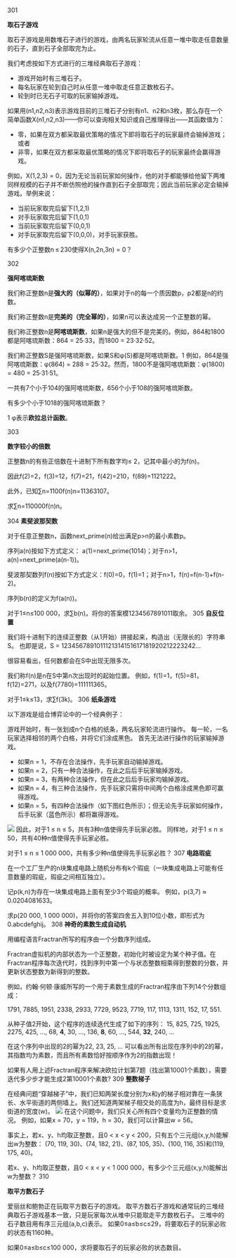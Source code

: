 301

**取石子游戏**

取石子游戏是用数堆石子进行的游戏，由两名玩家轮流从任意一堆中取走任意数量的石子，直到石子全部取完为止。

我们考虑按如下方式进行的三堆经典取石子游戏：

- 游戏开始时有三堆石子。
- 每名玩家在轮到自己时从任意一堆中取走任意正数枚石子。
- 轮到时已无石子可取的玩家输掉游戏。

如果用(n1,n2,n3)表示游戏目前的三堆石子分别有n1、n2和n3枚，那么存在一个简单函数X(n1,n2,n3)——你可以查询相关知识或自己推理得出——其函数值为：

- 零，如果在双方都采取最优策略的情况下即将取石子的玩家最终会输掉游戏；或者
- 非零，如果在双方都采取最优策略的情况下即将取石子的玩家最终会赢得游戏。

例如，X(1,2,3) = 0，因为无论当前玩家如何操作，他的对手都能够给他留下两堆同样规模的石子并不断仿照他的操作直到石子全部取完；因此当前玩家必定会输掉游戏。举例来说：

- 当前玩家取完后留下(1,2,1)
- 对手玩家取完后留下(1,0,1)
- 当前玩家取完后留下(0,0,1)
- 对手玩家取完后留下(0,0,0)，对手玩家获胜。

有多少个正整数n&thinsp;≤&thinsp;230使得X(n,2n,3n) = 0？

302

**强阿喀琉斯数**

我们称正整数n是**强大的（似幂的）**，如果对于n的每一个质因数p，p2都是n的约数。

我们称正整数n是**完美的（完全幂的）**，如果n可以表达成另一个正整数的幂。

我们称正整数n是**阿喀琉斯数**，如果n是强大的但不是完美的。例如，864和1800都是阿喀琉斯数：864 = 25·33，而1800 = 23·32·52。

我们称正整数S是强阿喀琉斯数，如果S和φ(S)都是阿喀琉斯数。1
例如，864是强阿喀琉斯数：φ(864) = 288 = 25·32。然而，1800不是强阿喀琉斯数：φ(1800) = 480 = 25·31·51。

一共有7个小于104的强阿喀琉斯数，656个小于108的强阿喀琉斯数。

有多少个小于1018的强阿喀琉斯数？

1 φ表示**欧拉总计函数**。

303


**数字较小的倍数**

正整数n的有些正倍数在十进制下所有数字均≤ 2，记其中最小的为f(n)。

因此f(2)=2，f(3)=12，f(7)=21，f(42)=210，f(89)=1121222。

此外，已知∑n=1100f(n)n=11363107。

求∑n=110000f(n)n。

304
**素斐波那契数**

对于任意正整数n，函数next_prime(n)给出满足p>n的最小素数p。

序列a(n)按如下方式定义：
a(1)=next_prime(1014)；对于n>1，a(n)=next_prime(a(n-1))。

斐波那契数列f(n)按如下方式定义：f(0)=0，f(1)=1；对于n>1，f(n)=f(n-1)+f(n-2)。

序列b(n)的定义为f(a(n))。

对于1≤n≤100 000，求∑b(n)。将你的答案模1234567891011取余。
305
**自反位置**

我们将十进制下的连续正整数（从1开始）拼接起来，构造出（无限长的）字符串S。
也即是说，S = 1234567891011121314151617181920212223242…

很容易看出，任何数都会在S中出现无限多次。

我们称f(n)是n在S中第n次出现时的起始位置。
例如，f(1)=1，f(5)=81，f(12)=271，以及f(7780)=111111365。

对于1≤k≤13，求∑f(3k)。
306
**纸条游戏**

以下游戏是组合博弈论中的一个经典例子：

游戏开始时，有一张划成n个白格的纸条，两名玩家轮流进行操作。
每一轮，一名玩家选择相邻的两个白格，并将它们涂成黑色。
首先无法进行操作的玩家输掉游戏。

- 如果n = 1，不存在合法操作，先手玩家自动输掉游戏。
- 如果n = 2，只有一种合法操作，在此之后后手玩家输掉游戏。
- 如果n = 3，有两种合法操作，但在此之后后手玩家均输掉游戏。
- 如果n = 4，有三种合法操作，先手玩家只需将中间两个白格涂成黑色即可赢得游戏。
- 如果n = 5，有四种合法操作（如下图红色所示）；但无论先手玩家如何操作，后手玩家（蓝色所示）都将赢得游戏。

![](https://projecteuler.net/project/images/p306_pstrip.gif)
因此，对于1 ≤ n ≤ 5，共有3种n值使得先手玩家必胜。
同样地，对于1 ≤ n ≤ 50，共有40种n值使得先手玩家必胜。

对于1 ≤ n ≤ 1 000 000，共有多少种n值使得先手玩家必胜？
307
**电路瑕疵**

在一个工厂生产的n块集成电路上随机分布有k个瑕疵（一块集成电路上可能有任意数量的瑕疵，瑕疵之间相互独立）。

记p(k,n)为存在一块集成电路上面有至少3个瑕疵的概率。
例如，p(3,7) ≈ 0.0204081633。

求p(20 000, 1 000 000)，并将你的答案四舍五入到10位小数，即形式为0.abcdefghij。
308
**神奇的素数生成自动机**

用编程语言Fractran所写的程序由一个分数序列组成。

Fractran虚拟机的内部状态为一个正整数，初始化时被设定为某个种子值。在Fractran程序每次迭代时，找到序列中第一个与状态整数相乘得到整数的分数，并更新状态整数为新得到的整数。

例如，约翰·何顿·康威所写的一个用于素数生成的Fractran程序由下列14个分数组成：

1791, 7885, 1951, 2338, 2933, 7729, 9523, 7719, 117, 1113, 1311, 152, 17, 551.

从种子值2开始，这个程序的连续迭代生成了如下的序列：
15, 825, 725, 1925, 2275, 425, …, 68, **4**, 30, …, 136, **8**, 60, …, 544, **32**, 240, …

在这个序列中出现的2的幂为22, 23, 25, …
可以看出所有出现在序列中的2的幂，其指数均为素数，而且所有素数恰好按顺序作为2的指数出现！

如果有人用上述Fractran程序来解决欧拉计划第7题（找出第10001个素数），需要迭代多少步才能生成2第10001个素数?
309
**整数梯子**

在经典问题“穿越梯子”中，我们已知两架长度分别为x和y的梯子相对靠在一条狭长、水平街道的两侧墙上。我们还知道两架梯子相交处的高度为h，最终目标是求街道的宽度(w)。
![](https://projecteuler.net/project/images/p309_ladders.gif)
在这个问题中，我们只关心所有四个变量均为正整数的情况。
例如，如果x = 70，y = 119，h = 30，我们可以计算出w = 56。

事实上，若x、y、h均取正整数，且0 < x < y < 200，只有五个三元组(x,y,h)能解出w为整数：
(70, 119, 30)、(74, 182, 21)、(87, 105, 35)、(100, 116, 35)和(119, 175, 40)。

若x、y、h均取正整数，且0 < x < y < 1 000 000，有多少个三元组(x,y,h)能解出w为整数？
310

**取平方数石子**

爱丽丝和鲍勃正在玩取平方数石子的游戏。
取平方数石子游戏和通常玩的三堆经典取石子游戏基本一致，只是玩家每次从堆中只能取走平方数枚石子。
三堆中的石子数目用有序三元组(a,b,c)表示。
如果0≤a≤b≤c≤29，将要取石子的玩家必败的状态有1160种。

如果0≤a≤b≤c≤100 000，求将要取石子的玩家必败的状态数目。
